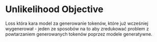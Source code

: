 
# Unlikelihood Objective

Loss która kara model za generowanie tokenów, które już wcześniej wygenerował - jeden ze sposobów na to aby zredukować problem z powtarzaniem generowanych tokenów poprzez modele generatywne.
